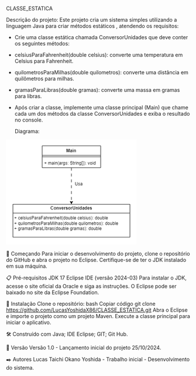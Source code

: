 CLASSE_ESTATICA

Descrição do projeto: Este projeto cria um sistema simples utilizando a linguagem Java para criar métodos estáticos , atendendo os requisitos:

- Crie uma classe estática chamada ConversorUnidades que deve conter os seguintes métodos:
- celsiusParaFahrenheit(double celsius): converte uma temperatura em Celsius para Fahrenheit.
- quilometrosParaMilhas(double quilometros): converte uma distância em quilômetros para milhas.
- gramasParaLibras(double gramas): converte uma massa em gramas para libras.
- Após criar a classe, implemente uma classe principal (Main) que chame cada um dos métodos da classe ConversorUnidades e exiba o resultado no console.

  Diagrama:

  
![Acesso diagrama UML](https://github.com/LucasYoshidaX86/CLASSE_ESTATICA/blob/main/DiagramaConversorUnidades.png)

🚀 Começando Para iniciar o desenvolvimento do projeto, clone o repositório do GitHub e abra o projeto no Eclipse. Certifique-se de ter o JDK instalado em sua máquina.

📋 Pré-requisitos JDK 17 Eclipse IDE (versão 2024-03) Para instalar o JDK, acesse o site oficial da Oracle e siga as instruções. O Eclipse pode ser baixado no site da Eclipse Foundation.

🔧 Instalação Clone o repositório: bash Copiar código git clone https://github.com/LucasYoshidaX86/CLASSE_ESTATICA.git Abra o Eclipse e importe o projeto como um projeto Maven. Execute a classe principal para iniciar o aplicativo.

🛠️ Construído com Java; IDE Eclipse; GIT; Git Hub.

📌 Versão Versão 1.0 - Lançamento inicial do projeto 25/10/2024.

✒️ Autores Lucas Taichi Okano Yoshida - Trabalho inicial - Desenvolvimento do sistema.
